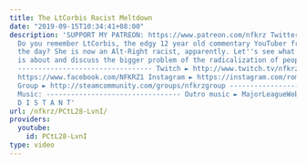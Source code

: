 ```yaml
---
title: The LtCorbis Racist Meltdown
date: "2019-09-15T10:34:41+08:00"
description: 'SUPPORT MY PATREON: https://www.patreon.com/nfkrz Twitter ► https://twitter.com/roman_nfkrz
  Do you remember LtCorbis, the edgy 12 year old commentary YouTuber from back in
  the day? She is now an Alt-Right racist, apparently. Let''s see what all the fuss
  is about and discuss the bigger problem of the radicalization of people by the internet.
  --------------------------------- Twitch ► http://www.twitch.tv/nfkrz Facebook ►
  https://www.facebook.com/NFKRZ1 Instagram ► https://instagram.com/roman_nfkrz/ Steam
  Group ► http://steamcommunity.com/groups/nfkrzgroup ---------------------------------
  Music: --------------------------------- Outro music ► MajorLeagueWobs/Holder -
  D I S T A N T'
url: /nfkrz/PCtL28-LvnI/
providers:
  youtube:
    id: PCtL28-LvnI
type: video
---
```

